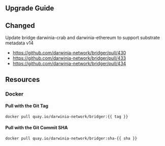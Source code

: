 

## Upgrade Guide

## Changed

Update bridge darwinia-crab and darwinia-ethereum to support substrate metadata v14

- https://github.com/darwinia-network/bridger/pull/430
- https://github.com/darwinia-network/bridger/pull/433
- https://github.com/darwinia-network/bridger/pull/434

## Resources

### Docker

#### Pull with the Git Tag

```docker
docker pull quay.io/darwinia-network/bridger:{{ tag }}
```

#### Pull with the Git Commit SHA

```docker
docker pull quay.io/darwinia-network/bridger:sha-{{ sha }}
```
